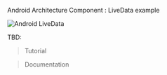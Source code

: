 Android Architecture Component : LiveData example

![Android LiveData](https://www.androidhive.info/wp-content/uploads/2018/06/android-architecture-components-livedata.png)

TBD:

> Tutorial

> Documentation